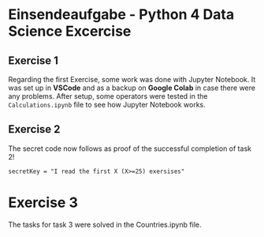 # Einsendeaufgabe - Python 4 Data Science Excercise

## Exercise 1
Regarding the first Exercise, some work was done with Jupyter Notebook. It was set up in **VSCode** and as a backup on **Google Colab** in case there were any problems. After setup, some operators were tested in the `Calculations.ipynb` file to see how Jupyter Notebook works.

## Exercise 2
The secret code now follows as proof of the successful completion of task 2!

`secretKey = "I read the first X (X>=25) exersises"`

# Exercise 3
The tasks for task 3 were solved in the Countries.ipynb file.

